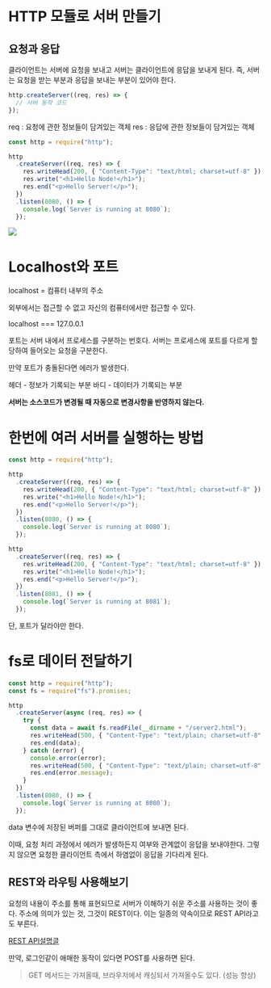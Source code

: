 # HTTP 모듈로 서버 만들기

## 요청과 응답

클라이언트는 서버에 요청을 보내고 서버는 클라이언트에 응답을 보내게 된다.
즉, 서버는 요청을 받는 부분과 응답을 보내는 부분이 있어야 한다.

```js
http.createServer((req, res) => {
  // 서버 동작 코드
});
```

req : 요청에 관한 정보들이 담겨있는 객체
res : 응답에 관한 정보들이 담겨있는 객체

```js
const http = require("http");

http
  .createServer((req, res) => {
    res.writeHead(200, { "Content-Type": "text/html; charset=utf-8" });
    res.write("<h1>Hello Node!</h1>");
    res.end("<p>Hello Server!</p>");
  })
  .listen(8080, () => {
    console.log(`Server is running at 8080`);
  });
```

![](https://images.velog.io/images/hjh040302/post/1e193562-bcd4-4ed5-9729-572118860c9a/image.png)

# Localhost와 포트

localhost = 컴퓨터 내부의 주소

외부에서는 접근할 수 없고 자신의 컴퓨터에서만 접근할 수 있다.

localhost === 127.0.0.1

포트는 서버 내에서 프로세스를 구분하는 번호다.
서버는 프로세스에 포트를 다르게 할당하여 들어오는 요청을 구분한다.

만약 포트가 충돌된다면 에러가 발생한다.

헤더 - 정보가 기록되는 부분
바디 - 데이터가 기록되는 부분

**서버는 소스코드가 변경될 때 자동으로 변경사항을 반영하지 않는다.**

# 한번에 여러 서버를 실행하는 방법

```js
const http = require("http");

http
  .createServer((req, res) => {
    res.writeHead(200, { "Content-Type": "text/html; charset=utf-8" });
    res.write("<h1>Hello Node!</h1>");
    res.end("<p>Hello Server!</p>");
  })
  .listen(8080, () => {
    console.log(`Server is running at 8080`);
  });

http
  .createServer((req, res) => {
    res.writeHead(200, { "Content-Type": "text/html; charset=utf-8" });
    res.write("<h1>Hello Node!</h1>");
    res.end("<p>Hello Server!</p>");
  })
  .listen(8081, () => {
    console.log(`Server is running at 8081`);
  });
```

단, 포트가 달라야만 한다.

# fs로 데이터 전달하기

```js
const http = require("http");
const fs = require("fs").promises;

http
  .createServer(async (req, res) => {
    try {
      const data = await fs.readFile(__dirname + "/server2.html");
      res.writeHead(500, { "Content-Type": "text/plain; charset=utf-8" });
      res.end(data);
    } catch (error) {
      console.error(error);
      res.writeHead(500, { "Content-Type": "text/plain; charset=utf-8" });
      res.end(error.message);
    }
  })
  .listen(8080, () => {
    console.log(`Server is running at 8080`);
  });
```

data 변수에 저장된 버퍼를 그대로 클라이언트에 보내면 된다.

이때, 요청 처리 과정에서 에러가 발생하든지 여부와 관계없이 응답을 보내야한다.
그렇지 않으면 요청한 클라이언트 측에서 하염없이 응답을 기다리게 된다.

## REST와 라우팅 사용해보기

요청의 내용이 주소를 통해 표현되므로 서버가 이해하기 쉬운 주소를 사용하는 것이 좋다.
주소에 의미가 있는 것, 그것이 REST이다. 이는 일종의 약속이므로 REST API라고도 부른다.

[REST API설명글](https://meetup.toast.com/posts/92)

만약, 로그인같이 애매한 동작이 있다면 POST를 사용하면 된다.

> GET 메서드는 가져올때, 브라우저에서 캐싱되서 가져올수도 있다. (성능 향상)
